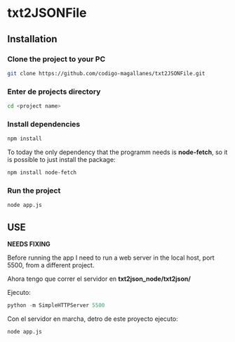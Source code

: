 # txt2JSONFile

## Installation

### Clone the project to your PC

```sh
git clone https://github.com/codigo-magallanes/txt2JSONFile.git
```

### Enter de projects directory

```sh
cd <project name>
```

### Install dependencies

```sh
npm install
```

To today the only dependency that the programm needs is **node-fetch**, so it is possible to just install the package:

```sh
npm install node-fetch
```

### Run the project

```sh
node app.js
```

## USE

**NEEDS FIXING**

Before running the app I need to run a web server in the local host, port 5500, from a different project.

Ahora tengo que correr el servidor en __txt2json_node/txt2json/__

Ejecuto:

```python
python -m SimpleHTTPServer 5500
```

Con el servidor en marcha, detro de este proyecto ejecuto:

```sh
node app.js
```